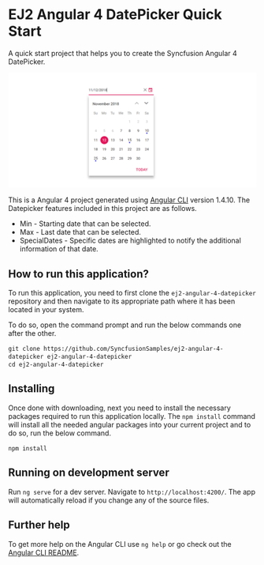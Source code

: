 # EJ2 Angular 4 DatePicker Quick Start
A quick start project that helps you to create the Syncfusion Angular 4 DatePicker.


![Angular 4 DatePicker](angular4datepicker.png "Angualar 4 Datepicker")

This is a Angular 4 project generated using [Angular CLI](https://github.com/angular/angular-cli) version 1.4.10. The Datepicker features included in this project are as follows.
* Min - Starting date that can be selected.
* Max - Last date that can be selected.
* SpecialDates - Specific dates are highlighted to notify the additional information of that date.

## How to run this application?
To run this application, you need to first clone the `ej2-angular-4-datepicker` repository and then navigate to its appropriate path where it has been located in your system.

To do so, open the command prompt and run the below commands one after the other.

```
git clone https://github.com/SyncfusionSamples/ej2-angular-4-datepicker ej2-angular-4-datepicker
cd ej2-angular-4-datepicker
```

## Installing
Once done with downloading, next you need to install the necessary packages required to run this application locally. The `npm install` command will install all the needed angular packages into your current project and to do so, run the below command.

```
npm install
```

## Running on development server
Run `ng serve` for a dev server. Navigate to `http://localhost:4200/`. The app will automatically reload if you change any of the source files.

## Further help

To get more help on the Angular CLI use `ng help` or go check out the [Angular CLI README](https://github.com/angular/angular-cli/blob/master/README.md).
